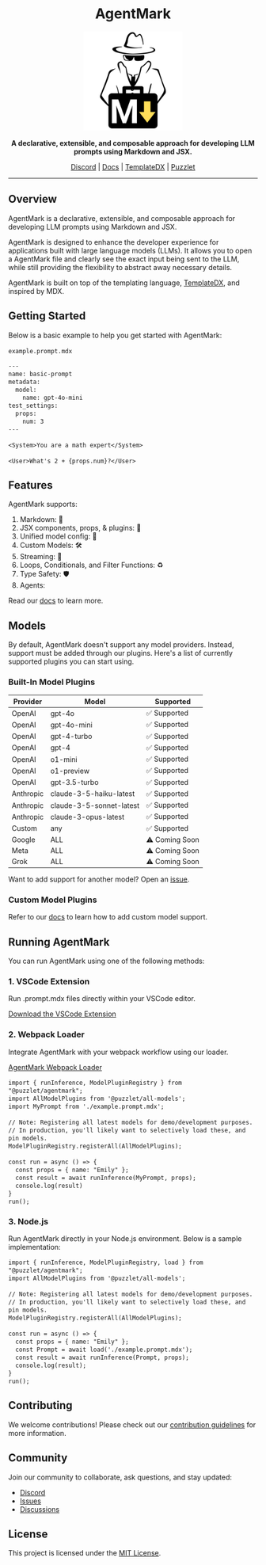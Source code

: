 <h1 align="center">AgentMark</h1>

<p align="center">
  <a href="https://github.com/puzzlet-ai">
    <img src="/docs/static/img/agent-mark.svg" alt="AgentMark Logo" width="200"/>
  </a>
</p>

<p align="center">
  <strong>A declarative, extensible, and composable approach for developing LLM prompts using Markdown and JSX.</strong>
</p>

<p align="center">
  <a href="https://discord.gg/P2NeMDtXar">Discord</a> |
  <a href="https://puzzlet-ai.github.io/agentmark/">Docs</a> |
  <a href="https://github.com/puzzlet-ai/templatedx">TemplateDX</a> |
  <a href="https://puzzlet.ai">Puzzlet</a>
</p>

---

## Overview

AgentMark is a declarative, extensible, and composable approach for developing LLM prompts using Markdown and JSX.

AgentMark is designed to enhance the developer experience for applications built with large language models (LLMs). It allows you to open a AgentMark file and clearly see the exact input being sent to the LLM, while still providing the flexibility to abstract away necessary details.

AgentMark is built on top of the templating language, [TemplateDX](https://github.com/puzzlet-ai/templatedx), and inspired by MDX.

## Getting Started

Below is a basic example to help you get started with AgentMark:

`example.prompt.mdx`
```mdx
---
name: basic-prompt
metadata:
  model:
    name: gpt-4o-mini
test_settings:
  props:
    num: 3
---

<System>You are a math expert</System>

<User>What's 2 + {props.num}?</User>
```

## Features

AgentMark supports:

1. Markdown: 📝
1. JSX components, props, & plugins: 🧩
1. Unified model config: 🔗
1. Custom Models: 🛠️
1. Streaming: 🌊
1. Loops, Conditionals, and Filter Functions: ♻️
1. Type Safety: 🛡️
1. Agents: 

Read our [docs](https://puzzlet-ai.github.io/agentmark) to learn more.

## Models

By default, AgentMark doesn't support any model providers. Instead, support must be added through our plugins.
Here's a list of currently supported plugins you can start using.

### Built-In Model Plugins

| Provider   | Model                        | Supported      |
|------------|------------------------------|----------------|
| OpenAI     | gpt-4o                       | ✅ Supported   |
| OpenAI     | gpt-4o-mini                  | ✅ Supported   |
| OpenAI     | gpt-4-turbo                  | ✅ Supported   |
| OpenAI     | gpt-4                        | ✅ Supported   |
| OpenAI     | o1-mini                      | ✅ Supported   |
| OpenAI     | o1-preview                   | ✅ Supported   |
| OpenAI     | gpt-3.5-turbo                | ✅ Supported   |
| Anthropic  | claude-3-5-haiku-latest      | ✅ Supported   |
| Anthropic  | claude-3-5-sonnet-latest     | ✅ Supported   |
| Anthropic  | claude-3-opus-latest         | ✅ Supported   |
| Custom     | any                          | ✅ Supported   |
| Google     | ALL                          | ⚠️ Coming Soon |
| Meta       | ALL                          | ⚠️ Coming Soon |
| Grok       | ALL                          | ⚠️ Coming Soon |

Want to add support for another model? Open an [issue](https://github.com/puzzlet-ai/agentmark/issues).

### Custom Model Plugins

Refer to our [docs](https://puzzlet-ai.github.io/agentmark) to learn how to add custom model support.

## Running AgentMark

You can run AgentMark using one of the following methods:

### 1. VSCode Extension

Run .prompt.mdx files directly within your VSCode editor.

[Download the VSCode Extension](https://marketplace.visualstudio.com/items?itemName=puzzlet.agentmark)

### 2. Webpack Loader

Integrate AgentMark with your webpack workflow using our loader.

[AgentMark Webpack Loader](https://github.com/puzzlet-ai/agentmark-loader)

```tsx
import { runInference, ModelPluginRegistry } from "@puzzlet/agentmark";
import AllModelPlugins from '@puzzlet/all-models';
import MyPrompt from './example.prompt.mdx';

// Note: Registering all latest models for demo/development purposes. 
// In production, you'll likely want to selectively load these, and pin models.
ModelPluginRegistry.registerAll(AllModelPlugins);

const run = async () => {
  const props = { name: "Emily" };
  const result = await runInference(MyPrompt, props);
  console.log(result)
}
run();
```

### 3. Node.js

Run AgentMark directly in your Node.js environment. Below is a sample implementation:

```tsx node
import { runInference, ModelPluginRegistry, load } from "@puzzlet/agentmark";
import AllModelPlugins from '@puzzlet/all-models';

// Note: Registering all latest models for demo/development purposes. 
// In production, you'll likely want to selectively load these, and pin models.
ModelPluginRegistry.registerAll(AllModelPlugins);

const run = async () => {
  const props = { name: "Emily" };
  const Prompt = await load('./example.prompt.mdx');
  const result = await runInference(Prompt, props);
  console.log(result);
}
run();
```

## Contributing

We welcome contributions! Please check out our [contribution guidelines](https://github.com/puzzlet-ai/agentmark/blob/main/CONTRIBUTING.md) for more information.

## Community

Join our community to collaborate, ask questions, and stay updated:

- [Discord](https://discord.gg/P2NeMDtXar)
- [Issues](https://github.com/puzzlet-ai/agentmark/issues)
- [Discussions](https://github.com/puzzlet-ai/agentmark/discussions)

## License

This project is licensed under the [MIT License](https://github.com/puzzlet-ai/agentmark/blob/main/LICENSE).
